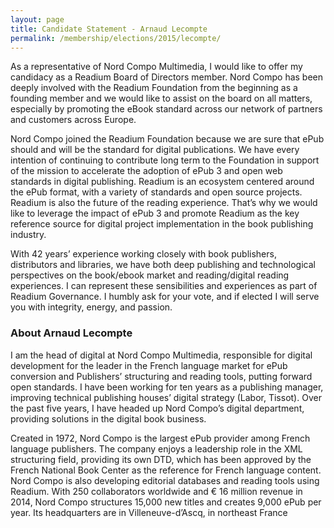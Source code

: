 ```yaml
---
layout: page
title: Candidate Statement - Arnaud Lecompte
permalink: /membership/elections/2015/lecompte/
---
```


As a representative of Nord Compo Multimedia, I would like to offer my candidacy as a Readium Board of Directors member. Nord Compo has been deeply involved with the Readium Foundation from the beginning as a founding member and we would like to assist on the board on all matters, especially by promoting the eBook standard across our network of partners and customers across Europe. 

Nord Compo joined the Readium Foundation because we are sure that ePub should and will be the standard for digital publications. We have every intention of continuing to contribute long term to the Foundation in support of the mission to accelerate the adoption of ePub 3 and open web standards in digital publishing. Readium is an ecosystem centered around the ePub format, with a variety of standards and open source projects. Readium is also the future of the reading experience. That’s why we would like to leverage the impact of ePub 3 and promote Readium as the key reference source for digital project implementation in the book publishing industry. 

With 42 years’ experience working closely with book publishers, distributors and libraries, we have both deep publishing and technological perspectives on the book/ebook market and reading/digital reading experiences. I can represent these sensibilities and experiences as part of Readium Governance. I humbly ask for your vote, and if elected I will serve you with integrity, energy, and passion. 

### About Arnaud Lecompte 

I am the head of digital at Nord Compo Multimedia, responsible for digital development for the leader in the French language market for ePub conversion and Publishers’ structuring and reading tools, putting forward open standards. I have been working for ten years as a publishing manager, improving technical publishing houses’ digital strategy (Labor, Tissot). Over the past five years, I have headed up Nord Compo’s digital department, providing solutions in the digital book business. 

Created in 1972, Nord Compo is the largest ePub provider among French language publishers. The company enjoys a leadership role in the XML structuring field, providing its own DTD, which has been approved by the French National Book Center as the reference for French language content. Nord Compo is also developing editorial databases and reading tools using Readium. With 250 collaborators worldwide and € 16 million revenue in 2014, Nord Compo structures 15,000 new titles and creates 9,000 ePub per year. Its headquarters are in Villeneuve-d’Ascq, in northeast France 